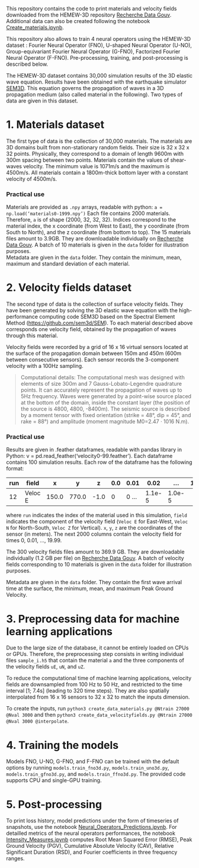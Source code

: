 This repository contains the code to print materials and velocity fields downloaded from the HEMEW-3D repository [Recherche Data Gouv](https://entrepot.recherche.data.gouv.fr/dataset.xhtml?persistentId=doi%3A10.57745%2FLAI6YU&version=DRAFT). Additional data can also be created following the notebook [Create_materials.ipynb](Create_materials.ipynb). 

This repository also allows to train 4 neural operators using the HEMEW-3D dataset : Fourier Neural Operator (FNO), U-shaped Neural Operator (U-NO), Group-equivariant Fourier Neural Operator (G-FNO), Factorized Fourier Neural Operator (F-FNO). Pre-processing, training, and post-processing is described below.  


The HEMEW-3D dataset contains 30,000 simulation results of the 3D elastic wave equation. Results have been obtained with the earthquake simulator [SEM3D](https://github.com/sem3d/SEM). This equation governs the propagation of waves in a 3D propagation medium (also called material in the following). Two types of data are given in this dataset. 

# 1. Materials dataset
The first type of data is the collection of 30,000 materials. The materials are 3D domains built from non-stationary random fields. Their size is 32 x 32 x 32 points. Physically, they correspond to a domain of length 9600m with 300m spacing between two points.
Materials contain the values of shear-waves velocity. The minimum value is 1071m/s and the maximum is 4500m/s. All materials contain a 1800m-thick bottom layer with a constant velocity of 4500m/s. 

### Practical use
Materials are provided as `.npy` arrays, readable with python: `a = np.load(‘materials0-1999.npy’)`
Each file contains 2000 materials. Therefore, `a` is of shape (2000, 32, 32, 32). Indices correspond to the material index, the x coordinate (from West to East), the y coordinate (from South to North), and the z coordinate (from bottom to top). 
The 15 materials files amount to 3.9GB. They are downloadable individually on [Recherche Data Gouv](https://entrepot.recherche.data.gouv.fr/dataset.xhtml?persistentId=doi%3A10.57745%2FLAI6YU&version=DRAFT). A batch of 10 materials is given in the `data` folder for illustration purposes.  
Metadata are given in the `data` folder. They contain the minimum, mean, maximum and standard deviation of each material. 


# 2. Velocity fields dataset
The second type of data is the collection of surface velocity fields. They have been generated by solving the 3D elastic wave equation with the high-performance computing code SEM3D based on the Spectral Element Method (https://github.com/sem3d/SEM). To each material described above corresponds one velocity field, obtained by the propagation of waves through this material.

Velocity fields were recorded by a grid of 16 x 16 virtual sensors located at the surface of the propagation domain between 150m and 450m (600m between consecutive sensors). Each sensor records the 3-component velocity with a 100Hz sampling. 

> Computational details:
> The computational mesh was designed with elements of size 300m and 7 Gauss-Lobato-Legendre quadrature points. It can accurately represent the propagation of waves up to 5Hz frequency. Waves were generated by a point-wise source placed at the bottom of the domain, inside the constant layer (the position of the source is 4800, 4800, -8400m). The seismic source is described by a moment tensor with fixed orientation (strike = 48°, dip = 45°, and rake = 88°) and amplitude (moment magnitude M0=2.47 · 1016 N.m). 

### Practical use
Results are given in .feather dataframes, readable with pandas library in Python: v = pd.read_feather(‘velocity0-99.feather’). Each dataframe contains 100 simulation results. Each row of the dataframe has the following format: 

|run | field | x | y | z | 0.0 | 0.01 | 0.02 | … | 19.98 | 19.99 |
| -- | -- | -- | -- | -- | -- | -- | -- | -- | -- | -- |
|12 | Veloc E | 150.0 | 770.0 | -1.0 | 0 | 0 … | 1.1e-5 | 1.0e-5 |

where `run` indicates the index of the material used in this simulation, `field` indicates the component of the velocity field (`Veloc E` for East-West, `Veloc N` for North-South, `Veloc Z` for Vertical). `x`, `y`, `z` are the coordinates of the sensor (in meters). The next 2000 columns contain the velocity field for times 0, 0.01, …, 19.99.

The 300 velocity fields files amount to 369.9 GB. They are downloadable individually (1.2 GB per file) on [Recherche Data Gouv](https://entrepot.recherche.data.gouv.fr/dataset.xhtml?persistentId=doi%3A10.57745%2FLAI6YU&version=DRAFT). A batch of velocity fields corresponding to 10 materials is given in the `data` folder for illustration purposes.

Metadata are given in the `data` folder. They contain the first wave arrival time at the surface, the minimum, mean, and maximum Peak Ground Velocity.


# 3. Preprocessing data for machine learning applications
Due to the large size of the database, it cannot be entirely loaded on CPUs or GPUs. Therefore, the preprocessing step consists in writing individual files `sample_i.h5` that contain the material `a` and the three components of the velocity fields `uE`, `uN`, and `uZ`. 

To reduce the computational time of machine learning applications, velocity fields are downsampled from 100 Hz to 50 Hz, and restricted to the time interval [1; 7.4s] (leading to 320 time steps). They are also spatially interpolated from 16 x 16 sensors to 32 x 32 to match the inputs dimension.

To create the inputs, run `python3 create_data_materials.py @Ntrain 27000 @Nval 3000` and then `python3 create_data_velocityfields.py @Ntrain 27000 @Nval 3000 @interpolate`. 


# 4. Training the models
Models FNO, U-NO, G-FNO, and F-FNO can be trained with the default options by running `models.train_fno3d.py`, `models.train_uno3d.py`, `models.train_gfno3d.py`, and `models.train_ffno3d.py`. The provided code supports CPU and single-GPU training.


# 5. Post-processing
To print loss history, model predictions under the form of timeseries of snapshots, use the notebook [Neural_Operators_Predictions.ipynb](Neural_Operator_Prediction.ipynb). For detailled metrics of the neural operators performances, the notebook [Intensity_Measures.ipynb](Intensity_Measures.ipynb) computes Root Mean Squared Error (RMSE), Peak Ground Velocity (PGV), Cumulative Absolute Velocity (CAV), Relative Significant Duration (RSD), and Fourier coefficients in three frequency ranges. 
